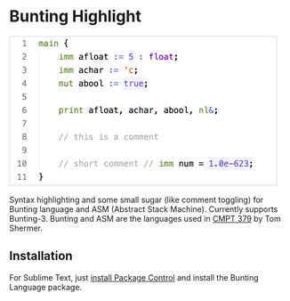 # Bunting Highlight

<img src="screenshot.png" width="482" alt="Screenshot">

Syntax highlighting and some small sugar (like comment toggling) for Bunting language and ASM (Abstract Stack Machine). Currently supports Bunting-3. Bunting and ASM are the languages used in [CMPT 379](http://www.cs.sfu.ca/CourseCentral/379/shermer/index.html) by Tom Shermer.

## Installation

For Sublime Text, just [install Package Control](https://packagecontrol.io/installation) and install the Bunting Language package.
